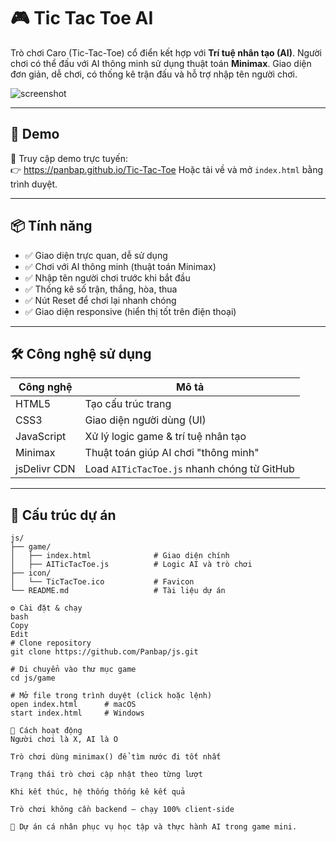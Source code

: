 # 🎮 Tic Tac Toe AI

Trò chơi Caro (Tic-Tac-Toe) cổ điển kết hợp với **Trí tuệ nhân tạo (AI)**. Người chơi có thể đấu với AI thông minh sử dụng thuật toán **Minimax**. Giao diện đơn giản, dễ chơi, có thống kê trận đấu và hỗ trợ nhập tên người chơi.

![screenshot](https://raw.githubusercontent.com/Panbap/js/main/icon/TicTacToe-preview.png)

---

## 🚀 Demo

🔗 Truy cập demo trực tuyến:  
👉 https://panbap.github.io/Tic-Tac-Toe
Hoặc tải về và mở `index.html` bằng trình duyệt.

---

## 📦 Tính năng

- ✅ Giao diện trực quan, dễ sử dụng
- ✅ Chơi với AI thông minh (thuật toán Minimax)
- ✅ Nhập tên người chơi trước khi bắt đầu
- ✅ Thống kê số trận, thắng, hòa, thua
- ✅ Nút Reset để chơi lại nhanh chóng
- ✅ Giao diện responsive (hiển thị tốt trên điện thoại)

---

## 🛠️ Công nghệ sử dụng

| Công nghệ     | Mô tả                             |
|--------------|-----------------------------------|
| HTML5        | Tạo cấu trúc trang                |
| CSS3         | Giao diện người dùng (UI)         |
| JavaScript   | Xử lý logic game & trí tuệ nhân tạo |
| Minimax      | Thuật toán giúp AI chơi "thông minh" |
| jsDelivr CDN | Load `AITicTacToe.js` nhanh chóng từ GitHub |

---

## 📂 Cấu trúc dự án

```text
js/
├── game/
│   ├── index.html              # Giao diện chính
│   ├── AITicTacToe.js          # Logic AI và trò chơi
├── icon/
│   └── TicTacToe.ico           # Favicon
└── README.md                   # Tài liệu dự án

⚙️ Cài đặt & chạy
bash
Copy
Edit
# Clone repository
git clone https://github.com/Panbap/js.git

# Di chuyển vào thư mục game
cd js/game

# Mở file trong trình duyệt (click hoặc lệnh)
open index.html      # macOS
start index.html     # Windows

🧠 Cách hoạt động
Người chơi là X, AI là O

Trò chơi dùng minimax() để tìm nước đi tốt nhất

Trạng thái trò chơi cập nhật theo từng lượt

Khi kết thúc, hệ thống thống kê kết quả

Trò chơi không cần backend – chạy 100% client-side

🧠 Dự án cá nhân phục vụ học tập và thực hành AI trong game mini.
